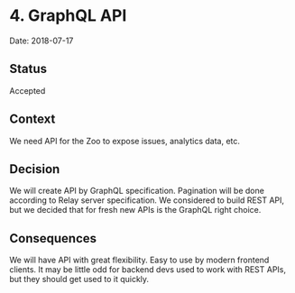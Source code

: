 # 4. GraphQL API

Date: 2018-07-17

## Status

Accepted

## Context

We need API for the Zoo to expose issues, analytics data, etc.

## Decision

We will create API by GraphQL specification. Pagination will be done according
to Relay server specification. We considered to build REST API, but we decided
that for fresh new APIs is the GraphQL right choice.

## Consequences

We will have API with great flexibility. Easy to use by modern frontend clients.
It may be little odd for backend devs used to work with REST APIs, but they
should get used to it quickly.
